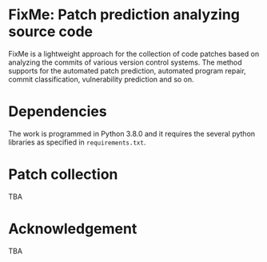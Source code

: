 # FixMe: Patch prediction analyzing source code

FixMe is a lightweight approach for the collection of code patches based on analyzing the commits of various version control systems.
The method supports for the automated patch prediction, automated program repair, commit classification, vulnerability prediction and so on.

# Dependencies

The work is programmed in Python 3.8.0 and it requires the several python libraries as specified in `requirements.txt`.

# Patch collection

TBA

# Acknowledgement

TBA
